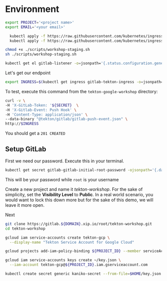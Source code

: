 <!-- https://github.com/tektoncd/triggers/tree/master/examples/gitlab -->
<!-- ttps://github.com/GoogleCloudPlatform/golang-samples/tree/master/getting-started/bookshelfh -->
<!-- https://cloud.google.com/go/getting-started/ -->

# Environment

```bash
export PROJECT='<project name>'
export EMAIL='<your email>'
```

```bash
  kubectl apply -f https://raw.githubusercontent.com/kubernetes/ingress-nginx/master/deploy/static/mandatory.yaml
  kubectl apply -f https://raw.githubusercontent.com/kubernetes/ingress-nginx/master/deploy/static/provider/cloud-generic.yaml
```

```bash
chmod +x ./scripts/workshop-staging.sh
sh ./scripts/workshop-staging.sh
```

```bash
kubectl get el gitlab-listener -o=jsonpath='{.status.configuration.generatedName}'
```

Let's get our endpoint

```bash
export INGRESS=$(kubectl get ingress gitlab-tekton-ingress -o=jsonpath='{.status.loadBalancer.ingress[0].ip}{"\n"}')
```

To test, execute this command from the `tekton-google-workshop` directory:

```bash
curl -v \
-H 'X-GitLab-Token: '${SECRET}  \
-H 'X-Gitlab-Event: Push Hook' \
-H 'Content-Type: application/json' \
--data-binary "@tekton/gitlab/gitlab-push-event.json" \
http://$INGRESS
```

You should get a `201 CREATED`

## Setup GitLab

First we need our password. Execute this in your terminal.

```bash
kubectl get secret gitlab-gitlab-initial-root-password -ojsonpath='{.data.password}' | base64 --decode ; echo
```

This will be your password while `root` is your username

Create a new project and name it *tekton-workshop*. For the sake of simplicity, set the **Visibility Level** to **Public**. In a real world scenario, you would want to lock this down more but for the sake of this demo, we will leave it more open.

Next

```bash
git clone https://gitlab.${DOMAIN}.xip.io/root/tekton-workshop.git
cd tekton-workshop
```

```bash
gcloud iam service-accounts create tekton-gcp \
  --display-name "Tekton Service Account for Google Cloud"
```

```bash
gcloud projects add-iam-policy-binding ${PROJECT_ID} --member serviceAccount:tekton-gcp@${PROJECT_ID}.iam.gserviceaccount.com --role roles/compute.storageAdmin
```

```bash
gcloud iam service-accounts keys create ~/key.json \
  --iam-account tekton-gcp@${PROJECT_ID}.iam.gserviceaccount.com
  ```

```bash
kubectl create secret generic kaniko-secret --from-file=$HOME/key.json
```
